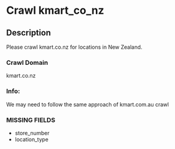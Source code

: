 # Crawl kmart_co_nz

## Description

Please crawl kmart.co.nz for locations in New Zealand.

### Crawl Domain

kmart.co.nz

### Info:

We may need to follow the same approach of kmart.com.au crawl


### MISSING FIELDS

- store_number
- location_type

